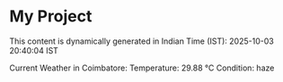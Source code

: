 # My Project

This content is dynamically generated in Indian Time (IST): 2025-10-03 20:40:04 IST


Current Weather in Coimbatore:
Temperature: 29.88 °C
Condition: haze
